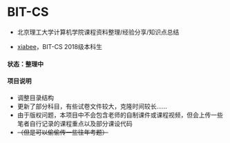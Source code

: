 # BIT-CS

* 北京理工大学计算机学院课程资料整理/经验分享/知识点总结

* [xiabee](https://blog.xiabee.cn)，BIT-CS 2018级本科生



#### 状态：整理中



#### 项目说明

* 调整目录结构
* 更新了部分科目，有些试卷文件较大，克隆时间较长......
* 由于版权问题，本项目中不会包含老师的自制课件或课程视频，但会上传一些笔者自行记录的课程重点以及部分课设代码
* ~~（但是可以偷偷传一些往年考题）~~



